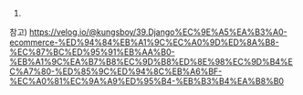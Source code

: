 1.

참고)
https://velog.io/@kungsboy/39.Django%EC%9E%A5%EA%B3%A0-ecommerce-%ED%94%84%EB%A1%9C%EC%A0%9D%ED%8A%B8-%EC%87%BC%ED%95%91%EB%AA%B0-%EB%A1%9C%EA%B7%B8%EC%9D%B8%ED%8E%98%EC%9D%B4%EC%A7%80-%ED%85%9C%ED%94%8C%EB%A6%BF-%EC%A0%81%EC%9A%A9%ED%95%B4-%EB%B3%B4%EA%B8%B0

